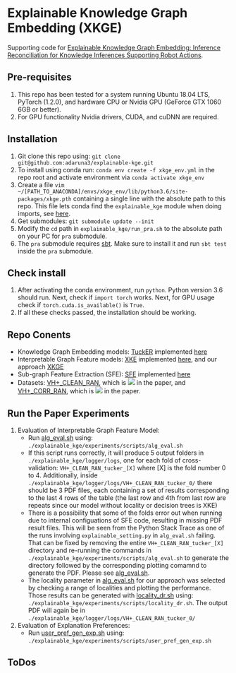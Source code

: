 # Explainable Knowledge Graph Embedding (XKGE)
Supporting code for [Explainable Knowledge Graph Embedding: Inference Reconciliation for Knowledge Inferences Supporting Robot Actions]().

## Pre-requisites
1. This repo has been tested for a system running Ubuntu 18.04 LTS, PyTorch (1.2.0), and 
hardware CPU or Nvidia GPU (GeForce GTX 1060 6GB or better).
2. For GPU functionality Nvidia drivers, CUDA, and cuDNN are required.

## Installation
1. Git clone this repo using: `git clone git@github.com:adaruna3/explainable-kge.git` 
1. To install using conda run: `conda env create -f xkge_env.yml` in the repo root and activate
environment via `conda activate xkge_env`
2. Create a file `vim ~/[PATH_TO_ANACONDA]/envs/xkge_env/lib/python3.6/site-packages/xkge.pth`
containing a single line with the absolute path to this repo. This file lets conda find the 
`explainable_kge` module when doing imports, see [here](https://stackoverflow.com/questions/37006114/anaconda-permanently-include-external-packages-like-in-pythonpath).
3. Get submodules: `git submodule update --init`
4. Modify the `cd` path in `explainable_kge/run_pra.sh` to the absolute path on your PC for `pra` submodule.
5. The `pra` submodule requires [sbt](https://www.scala-sbt.org/download.html). Make sure to install 
it and run `sbt test` inside the `pra` submodule.

## Check install
1. After activating the conda environment, run `python`. Python version 3.6 should run. Next, check if `import torch` works.
Next, for GPU usage check if `torch.cuda.is_available()` is `True`.
2. If all these checks passed, the installation should be working.

## Repo Conents

* Knowledge Graph Embedding models: [TuckER](https://arxiv.org/pdf/1901.09590.pdf) implemented [here](https://github.com/adaruna3/explainable-kge/blob/dev/explainable_kge/models/standard_models.py)
* Interpretable Graph Feature models: [XKE](https://github.com/arthurcgusmao/XKE) implemented [here](https://github.com/adaruna3/explainable-kge/blob/74e2f968dff7c17a230ad6f75bdbcdbdab938b4a/explainable_kge/models/explain_utils.py#L1791), and our approach [XKGE](https://github.com/adaruna3/explainable-kge/blob/74e2f968dff7c17a230ad6f75bdbcdbdab938b4a/explainable_kge/models/explain_utils.py#L1809)
* Sub-graph Feature Extraction (SFE): [SFE](https://aclanthology.org/D15-1173.pdf) implemented [here](https://github.com/adaruna3/pra/tree/786f93213b054b1c3ba33a82283b4ccaca5f34b7)
* Datasets: [VH+_CLEAN_RAN](https://github.com/adaruna3/explainable-kge/tree/dev/explainable_kge/datasets/VH+_CLEAN_RAN/), which is <img src="https://render.githubusercontent.com/render/math?math=D}"> in the paper, and [VH+_CORR_RAN](https://github.com/adaruna3/explainable-kge/tree/dev/explainable_kge/datasets/VH+_CORR_RAN/), which is <img src="https://render.githubusercontent.com/render/math?math=\hat{D}}"> in the paper.

    
## Run the Paper Experiments
1. Evaluation of Interpretable Graph Feature Model:
    - Run [alg_eval.sh](https://github.com/adaruna3/explainable-kge/blob/dev/explainable_kge/experiments/scripts/alg_eval.sh) using: `./explainable_kge/experiments/scripts/alg_eval.sh`
    - If this script runs correctly, it will produce 5 output folders in `./explainable_kge/logger/logs`, one for each fold of cross-validation: `VH+_CLEAN_RAN_tucker_[X]` where [X] is the fold number 0 to 4. Additionally, inside `./explainable_kge/logger/logs/VH+_CLEAN_RAN_tucker_0/` there should be 3 PDF files, each containing a set of results corresponding to the last 4 rows of the table (the last row and 4th from last row are repeats since our model without locality or decision trees is XKE)
    - There is a possibility that some of the folds error out when running due to internal configuations of SFE code, resulting in missing PDF result files. This will be seen from the Python Stack Trace as one of the runs involving `explainable_setting.py` in `alg_eval.sh` failing. That can be fixed by removing the entire `VH+_CLEAN_RAN_tucker_[X]` directory and re-running the commands in `./explainable_kge/experiments/scripts/alg_eval.sh` to generate the directory followed by the corresponding plotting comamnd to generate the PDF. Please see [alg_eval.sh](https://github.com/adaruna3/explainable-kge/blob/dev/explainable_kge/experiments/scripts/alg_eval.sh).
    - The locality parameter in [alg_eval.sh](https://github.com/adaruna3/explainable-kge/blob/dev/explainable_kge/experiments/scripts/alg_eval.sh) for our approach was selected by checking a range of localities and plotting the performance. Those results can be generated with [locality_dr.sh](https://github.com/adaruna3/explainable-kge/blob/dev/explainable_kge/experiments/scripts/locality_dr.sh) using: `./explainable_kge/experiments/scripts/locality_dr.sh`. The output PDF will again be in `./explainable_kge/logger/logs/VH+_CLEAN_RAN_tucker_0/`
2. Evaluation of Explanation Preferences:
    - Run [user_pref_gen_exp.sh](https://github.com/adaruna3/explainable-kge/blob/dev/explainable_kge/experiments/scripts/alg_eval.sh) using: `./explainable_kge/experiments/scripts/user_pref_gen_exp.sh`

## ToDos
